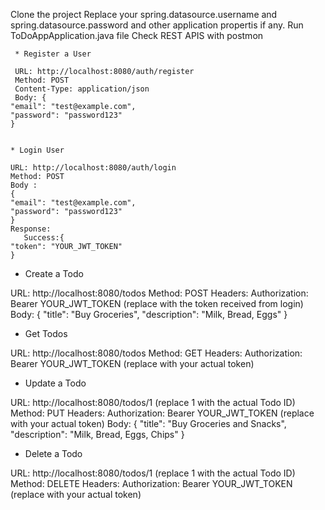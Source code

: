 Clone the project
Replace your spring.datasource.username and 
             spring.datasource.password
             and other application propertis if any.
Run ToDoAppApplication.java file
Check REST APIS with postmon

     * Register a User
     
     URL: http://localhost:8080/auth/register
     Method: POST
     Content-Type: application/json
     Body: {
    "email": "test@example.com",
    "password": "password123"
    }
    

    * Login User

    URL: http://localhost:8080/auth/login
    Method: POST
    Body :
    {
    "email": "test@example.com",
    "password": "password123"
    }
    Response:
       Success:{
    "token": "YOUR_JWT_TOKEN"
    }

   
   * Create a Todo
   
   URL: http://localhost:8080/todos
   Method: POST
   Headers:
     Authorization: Bearer YOUR_JWT_TOKEN (replace with the token received from login)
   Body: {
    "title": "Buy Groceries",
    "description": "Milk, Bread, Eggs"
    }


  * Get Todos
    
  URL: http://localhost:8080/todos
  Method: GET
  Headers:
    Authorization: Bearer YOUR_JWT_TOKEN (replace with your actual token)


  * Update a Todo
     
  URL: http://localhost:8080/todos/1 (replace 1 with the actual Todo ID)
  Method: PUT
  Headers:
       Authorization: Bearer YOUR_JWT_TOKEN (replace with your actual token)
  Body: {
    "title": "Buy Groceries and Snacks",
    "description": "Milk, Bread, Eggs, Chips"
    }


  * Delete a Todo 
  
  URL: http://localhost:8080/todos/1 (replace 1 with the actual Todo ID)
  Method: DELETE
  Headers:
  Authorization: Bearer YOUR_JWT_TOKEN (replace with your actual token)


    

